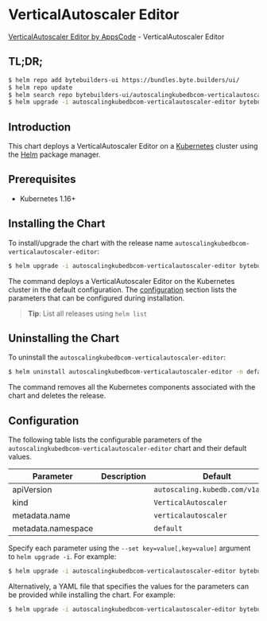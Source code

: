 # VerticalAutoscaler Editor

[VerticalAutoscaler Editor by AppsCode](https://byte.builders) - VerticalAutoscaler Editor

## TL;DR;

```bash
$ helm repo add bytebuilders-ui https://bundles.byte.builders/ui/
$ helm repo update
$ helm search repo bytebuilders-ui/autoscalingkubedbcom-verticalautoscaler-editor --version=v0.6.0
$ helm upgrade -i autoscalingkubedbcom-verticalautoscaler-editor bytebuilders-ui/autoscalingkubedbcom-verticalautoscaler-editor -n default --create-namespace --version=v0.6.0
```

## Introduction

This chart deploys a VerticalAutoscaler Editor on a [Kubernetes](http://kubernetes.io) cluster using the [Helm](https://helm.sh) package manager.

## Prerequisites

- Kubernetes 1.16+

## Installing the Chart

To install/upgrade the chart with the release name `autoscalingkubedbcom-verticalautoscaler-editor`:

```bash
$ helm upgrade -i autoscalingkubedbcom-verticalautoscaler-editor bytebuilders-ui/autoscalingkubedbcom-verticalautoscaler-editor -n default --create-namespace --version=v0.6.0
```

The command deploys a VerticalAutoscaler Editor on the Kubernetes cluster in the default configuration. The [configuration](#configuration) section lists the parameters that can be configured during installation.

> **Tip**: List all releases using `helm list`

## Uninstalling the Chart

To uninstall the `autoscalingkubedbcom-verticalautoscaler-editor`:

```bash
$ helm uninstall autoscalingkubedbcom-verticalautoscaler-editor -n default
```

The command removes all the Kubernetes components associated with the chart and deletes the release.

## Configuration

The following table lists the configurable parameters of the `autoscalingkubedbcom-verticalautoscaler-editor` chart and their default values.

|     Parameter      | Description |                   Default                    |
|--------------------|-------------|----------------------------------------------|
| apiVersion         |             | <code>autoscaling.kubedb.com/v1alpha1</code> |
| kind               |             | <code>VerticalAutoscaler</code>              |
| metadata.name      |             | <code>verticalautoscaler</code>              |
| metadata.namespace |             | <code>default</code>                         |


Specify each parameter using the `--set key=value[,key=value]` argument to `helm upgrade -i`. For example:

```bash
$ helm upgrade -i autoscalingkubedbcom-verticalautoscaler-editor bytebuilders-ui/autoscalingkubedbcom-verticalautoscaler-editor -n default --create-namespace --version=v0.6.0 --set apiVersion=autoscaling.kubedb.com/v1alpha1
```

Alternatively, a YAML file that specifies the values for the parameters can be provided while
installing the chart. For example:

```bash
$ helm upgrade -i autoscalingkubedbcom-verticalautoscaler-editor bytebuilders-ui/autoscalingkubedbcom-verticalautoscaler-editor -n default --create-namespace --version=v0.6.0 --values values.yaml
```
